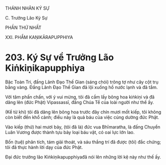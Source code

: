 THÁNH NHÂN KÝ SỰ

C. Trưởng Lão Ký Sự

PHẦN THỨ NHẤT

XXI. PHẨM KAṆIKĀRAPUPPHIYA

# 203. Ký Sự về Trưởng Lão Kiṅkiṇikapupphiya

Bậc Toàn Tri, đấng Lãnh Đạo Thế Gian (sáng chói) trông tợ như cây cột trụ bằng vàng. Đấng Lãnh Đạo Thế Gian đã lội xuống hồ nước lạnh và đã tắm.

Với tâm phấn chấn, với ý vui mừng, tôi đã cầm lấy bông hoa kiṅkiṇi và đã dâng lên (đức Phật) Vipassassī, đấng Chúa Tể của loài người như thế ấy.

(Kể từ khi) tôi đã dâng lên bông hoa trước đây chín mươi mốt kiếp, tôi không còn biết đến khổ cảnh; điều này là quả báu của việc cúng dường đức Phật.

Vào kiếp (thứ) hai mươi bảy, (tôi đã là) đức vua Bhīmaratha, là đấng Chuyển Luân Vương được thành tựu bảy loại báu vật, có oai lực lớn lao.

Bốn (tuệ) phân tích, tám giải thoát, và sáu thắng trí đã được (tôi) đắc chứng; tôi đã thực hành lời dạy của đức Phật.

Đại đức trưởng lão Kiṅkiṇikapupphiyađã nói lên những lời kệ này như thế ấy.
